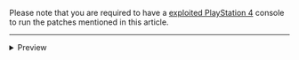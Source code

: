 Please note that you are required to have a [exploited PlayStation 4](https://wololo.net/2021/02/15/ps4-how-to-get-your-hands-on-a-ps4-with-firmware-7-55-or-lower/) console to run the patches mentioned in this article.

***

<details>
<summary>
Preview
</summary>

Meow

</details>
